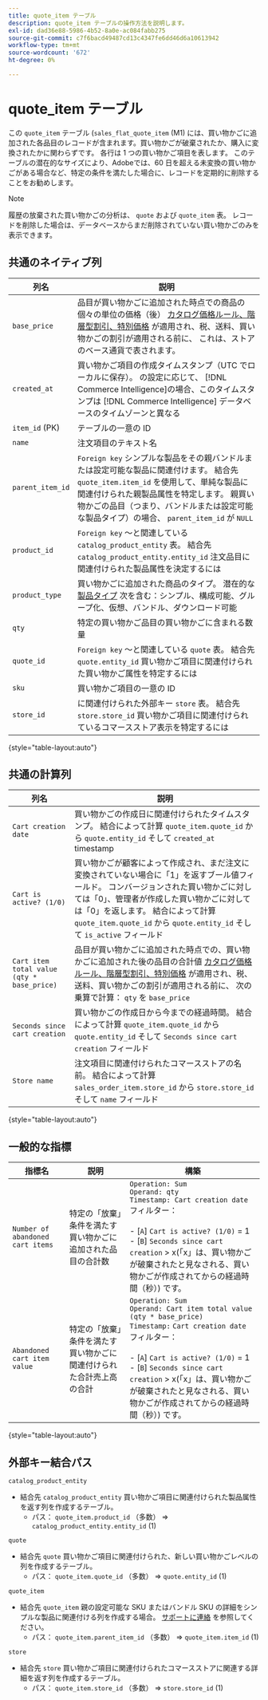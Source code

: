 ```yaml
---
title: quote_item テーブル
description: quote_item テーブルの操作方法を説明します。
exl-id: dad36e88-5986-4b52-8a0e-ac084fabb275
source-git-commit: c7f6bacd49487cd13c4347fe6dd46d6a10613942
workflow-type: tm+mt
source-wordcount: '672'
ht-degree: 0%

---
```


# quote_item テーブル

この `quote_item` テーブル (`sales_flat_quote_item` (M1) には、買い物かごに追加された各品目のレコードが含まれます。買い物かごが破棄されたか、購入に変換されたかに関わらずです。 各行は 1 つの買い物かご項目を表します。 このテーブルの潜在的なサイズにより、Adobeでは、60 日を超える未変換の買い物かごがある場合など、特定の条件を満たした場合に、レコードを定期的に削除することをお勧めします。

>[!NOTE]
>
>履歴の放棄された買い物かごの分析は、 `quote` および `quote_item` 表。 レコードを削除した場合は、データベースからまだ削除されていない買い物かごのみを表示できます。

## 共通のネイティブ列

| **列名** | **説明** |
|---|---|
| `base_price` | 品目が買い物かごに追加された時点での商品の個々の単位の価格（後） [カタログ価格ルール、階層型割引、特別価格](https://experienceleague.adobe.com/docs/commerce-admin/catalog/products/pricing/pricing-advanced.html) が適用され、税、送料、買い物かごの割引が適用される前に、 これは、ストアのベース通貨で表されます。 |
| `created_at` | 買い物かご項目の作成タイムスタンプ（UTC でローカルに保存）。 の設定に応じて、 [!DNL Commerce Intelligence]の場合、このタイムスタンプは [!DNL Commerce Intelligence] データベースのタイムゾーンと異なる |
| `item_id` (PK) | テーブルの一意の ID |
| `name` | 注文項目のテキスト名 |
| `parent_item_id` | `Foreign key` シンプルな製品をその親バンドルまたは設定可能な製品に関連付けます。 結合先 `quote_item.item_id` を使用して、単純な製品に関連付けられた親製品属性を特定します。 親買い物かごの品目（つまり、バンドルまたは設定可能な製品タイプ）の場合、 `parent_item_id` が `NULL` |
| `product_id` | `Foreign key` ～と関連している `catalog_product_entity` 表。 結合先 `catalog_product_entity.entity_id` 注文品目に関連付けられた製品属性を決定するには |
| `product_type` | 買い物かごに追加された商品のタイプ。 潜在的な [製品タイプ](https://experienceleague.adobe.com/docs/commerce-admin/catalog/products/product-create.html#product-types) 次を含む：シンプル、構成可能、グループ化、仮想、バンドル、ダウンロード可能 |
| `qty` | 特定の買い物かご品目の買い物かごに含まれる数量 |
| `quote_id` | `Foreign key` ～と関連している `quote` 表。 結合先 `quote.entity_id` 買い物かご項目に関連付けられた買い物かご属性を特定するには |
| `sku` | 買い物かご項目の一意の ID |
| `store_id` | に関連付けられた外部キー `store` 表。 結合先 `store.store_id` 買い物かご項目に関連付けられているコマースストア表示を特定するには |

{style="table-layout:auto"}

## 共通の計算列

| **列名** | **説明** |
|---|---|
| `Cart creation date` | 買い物かごの作成日に関連付けられたタイムスタンプ。 結合によって計算 `quote_item.quote_id` から `quote.entity_id` そして `created_at` timestamp |
| `Cart is active? (1/0)` | 買い物かごが顧客によって作成され、まだ注文に変換されていない場合に「1」を返すブール値フィールド。 コンバージョンされた買い物かごに対しては「0」、管理者が作成した買い物かごに対しては「0」を返します。 結合によって計算 `quote_item.quote_id` から `quote.entity_id` そして `is_active` フィールド |
| `Cart item total value (qty * base_price)` | 品目が買い物かごに追加された時点での、買い物かごに追加された後の品目の合計値 [カタログ価格ルール、階層型割引、特別価格](https://experienceleague.adobe.com/docs/commerce-admin/catalog/products/pricing/pricing-advanced.html) が適用され、税、送料、買い物かごの割引が適用される前に、 次の乗算で計算： `qty` を `base_price` |
| `Seconds since cart creation` | 買い物かごの作成日から今までの経過時間。 結合によって計算 `quote_item.quote_id` から `quote.entity_id` そして `Seconds since cart creation` フィールド |
| `Store name` | 注文項目に関連付けられたコマースストアの名前。 結合によって計算 `sales_order_item.store_id` から `store.store_id` そして `name` フィールド |

{style="table-layout:auto"}

## 一般的な指標

| **指標名** | **説明** | **構築** |
|---|---|---|
| `Number of abandoned cart items` | 特定の「放棄」条件を満たす買い物かごに追加された品目の合計数 | `Operation: Sum`<br/>`Operand: qty`<br/>`Timestamp: Cart creation date`<br>フィルター：<br><br>- \[`A`\] `Cart is active? (1/0)` = 1<br>- \[`B`\] `Seconds since cart creation` > x(「x」は、買い物かごが破棄されたと見なされる、買い物かごが作成されてからの経過時間（秒）) です。 |
| `Abandoned cart item value` | 特定の「放棄」条件を満たす買い物かごに関連付けられた合計売上高の合計 | `Operation: Sum`<br>`Operand: Cart item total value (qty * base_price)`<br>`Timestamp:` `Cart creation date`<br>フィルター：<br><br>- \[`A`\] `Cart is active? (1/0)` = 1<br>- \[`B`\] `Seconds since cart creation` > x(「x」は、買い物かごが破棄されたと見なされる、買い物かごが作成されてからの経過時間（秒）) です。 |

{style="table-layout:auto"}

## 外部キー結合パス

`catalog_product_entity`

* 結合先 `catalog_product_entity` 買い物かご項目に関連付けられた製品属性を返す列を作成するテーブル。
   * パス： `quote_item.product_id` （多数） => `catalog_product_entity.entity_id` (1)

`quote`

* 結合先 `quote` 買い物かご項目に関連付けられた、新しい買い物かごレベルの列を作成するテーブル。
   * パス： `quote_item.quote_id` （多数） => `quote.entity_id` (1)

`quote_item`

* 結合先 `quote_item` 親の設定可能な SKU またはバンドル SKU の詳細をシンプルな製品に関連付ける列を作成する場合。 [サポートに連絡](https://experienceleague.adobe.com/docs/commerce-knowledge-base/kb/troubleshooting/miscellaneous/mbi-service-policies.html) を参照してください。
   * パス： `quote_item.parent_item_id` （多数） => `quote_item.item_id` (1)

`store`

* 結合先 `store` 買い物かご項目に関連付けられたコマースストアに関連する詳細を返す列を作成するテーブル。
   * パス： `quote_item.store_id` （多数） => `store.store_id` (1)
